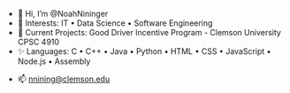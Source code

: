 - 👋 Hi, I’m @NoahNininger
- 👀 Interests: IT • Data Science • Software Engineering
- 🌱 Current Projects: Good Driver Incentive Program - Clemson University CPSC 4910
- ✨ Languages: C • C++ • Java • Python • HTML • CSS • JavaScript • Node.js • Assembly
<!---
- 💞️ I’m looking to collaborate on projects to help my understanding of programming 
--->
- 📫 nnining@clemson.edu

<!--
NoahNininger/NoahNininger is a ✨ special ✨ repository because its `README.md` (this file) appears on your GitHub profile.
You can click the Preview link to take a look at your changes.
--->
